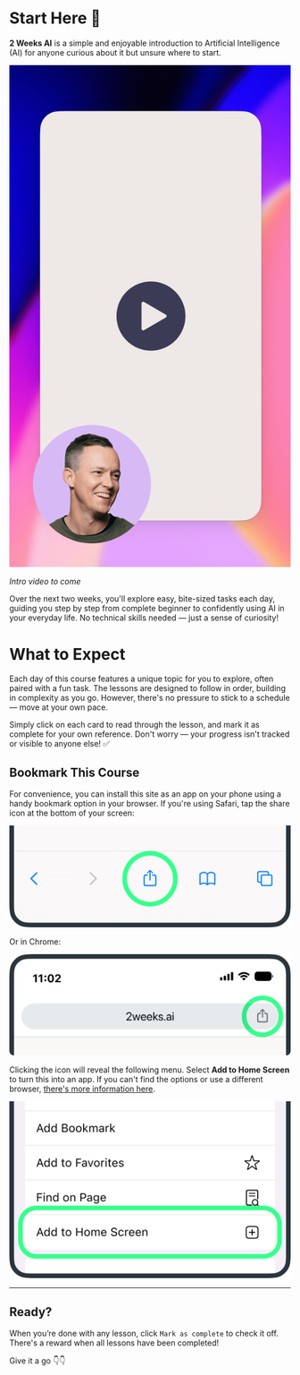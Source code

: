 # Start Here 🏁
**2 Weeks AI** is a simple and enjoyable introduction to Artificial Intelligence (AI) for anyone curious about it but unsure where to start.

![Video](./assets/images/dummy-video.png)

*Intro video to come*

<!--<div class="video"><video playsinline autobuffer controls muted loop><source src="./assets/video/app-tour.mp4" type="video/mp4"></video></div>-->

Over the next two weeks, you'll explore easy, bite-sized tasks each day, guiding you step by step from complete beginner to confidently using AI in your everyday life. No technical skills needed — just a sense of curiosity!
 
# What to Expect
Each day of this course features a unique topic for you to explore, often paired with a fun task. The lessons are designed to follow in order, building in complexity as you go. However, there's no pressure to stick to a schedule — move at your own pace. 

Simply click on each card to read through the lesson, and mark it as complete for your own reference. Don't worry — your progress isn't tracked or visible to anyone else! ✅

## Bookmark This Course 
For convenience, you can install this site as an app on your phone using a handy bookmark option in your browser. If you're using Safari, tap the share icon at the bottom of your screen:

![Safari](./assets/images/share-location-safari.png)

Or in Chrome:

![Chrome](./assets/images/share-location-chrome.png)

Clicking the icon will reveal the following menu. Select **Add to Home Screen** to turn this into an app. If you can't find the options or use a different browser, [there's more information here](https://www.howtogeek.com/196087/how-to-add-websites-to-the-home-screen-on-any-smartphone-or-tablet/).

![iOS Sheet](./assets/images/homescreen-location.png)

***

## Ready?
When you’re done with any lesson, click `Mark as complete` to check it off. There's a reward when all lessons have been completed!

Give it a go 👇👇